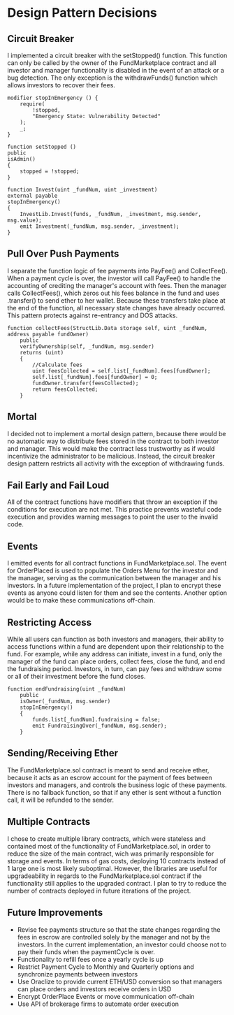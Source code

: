 # Design Pattern Decisions

## Circuit Breaker
I implemented a circuit breaker with the setStopped() function. This function can only be called by the owner of the FundMarketplace contract and all investor and manager functionality is disabled in the event of an attack or a bug detection. The only exception is the withdrawFunds() function which allows investors to recover their fees.
```solidity
modifier stopInEmergency () {
    require(
        !stopped,
        "Emergency State: Vulnerability Detected"
    );
    _;
}

function setStopped ()
public 
isAdmin()
{
    stopped = !stopped;
}

function Invest(uint _fundNum, uint _investment) 
external payable 
stopInEmergency() 
{
    InvestLib.Invest(funds, _fundNum, _investment, msg.sender, msg.value);
    emit Investment(_fundNum, msg.sender, _investment);
}
```

## Pull Over Push Payments
I separate the function logic of fee payments into PayFee() and CollectFee(). When a payment cycle is over, the investor will call PayFee() to handle the accounting of crediting the manager's account with fees. Then the manager calls CollectFees(), which zeros out his fees balance in the fund and uses .transfer() to send ether to her wallet. Because these transfers take place at the end of the function, all necessary state changes have already occurred. This pattern protects against re-entrancy and DOS attacks.
```solidity
function collectFees(StructLib.Data storage self, uint _fundNum, address payable fundOwner)
    public
    verifyOwnership(self, _fundNum, msg.sender)
    returns (uint)
    {
        //Calculate fees
        uint feesCollected = self.list[_fundNum].fees[fundOwner];
        self.list[_fundNum].fees[fundOwner] = 0;
        fundOwner.transfer(feesCollected);
        return feesCollected;
    }
```

## Mortal
I decided not to implement a mortal design pattern, because there would be no automatic way to distribute fees stored in the contract to both investor and manager. This would make the contract less trustworthy as if would incentivize the administrator to be malicious. Instead, the circuit breaker design pattern restricts all activity with the exception of withdrawing funds.

## Fail Early and Fail Loud
All of the contract functions have modifiers that throw an exception if the conditions for execution are not met. This practice prevents wasteful code execution and provides warning messages to point the user to the invalid code.

## Events
I emitted events for all contract functions in FundMarketplace.sol. The event for OrderPlaced is used to populate the Orders Menu for the investor and the manager, serving as the communication between the manager and his investors. In a future implementation of the project, I plan to encrypt these events as anyone could listen for them and see the contents. Another option would be to make these communications off-chain.

## Restricting Access
While all users can function as both investors and managers, their ability to access functions within a fund are dependent upon their relationship to the fund. For example, while any address can initiate, invest in a fund, only the manager of the fund can place orders, collect fees, close the fund, and end the fundraising period. Investors, in turn, can pay fees and withdraw some or all of their investment before the fund closes.
```
function endFundraising(uint _fundNum) 
    public
    isOwner(_fundNum, msg.sender)
    stopInEmergency()
    {
        funds.list[_fundNum].fundraising = false;
        emit FundraisingOver(_fundNum, msg.sender);
    }
```

## Sending/Receiving Ether
The FundMarketplace.sol contract is meant to send and receive ether, because it acts as an escrow account for the payment of fees between investors and managers, and controls the business logic of these payments. There is no fallback function, so that if any ether is sent without a function call, it will be refunded to the sender.

## Multiple Contracts
I chose to create multiple library contracts, which were stateless and contained most of the functionality of FundMarketplace.sol, in order to reduce the size of the main contract, wich was primarily responsible for storage and events. In terms of gas costs, deploying 10 contracts instead of 1 large one is most likely suboptimal. However, the libraries are useful for upgradeability in regards to the FundMarketplace.sol contract if the functionality still applies to the upgraded contract. I plan to try to reduce the number of contracts deployed in future iterations of the project.

## Future Improvements
- Revise fee payments structure so that the state changes regarding the fees in escrow are controlled solely by the manager and not by the investors. In the current implementation, an investor could choose not to pay their funds when the paymentCycle is over.
- Functionality to refill fees once a yearly cycle is up
- Restrict Payment Cycle to Monthly and Quarterly options and synchronize payments between investors
- Use Oraclize to provide current ETH/USD conversion so that managers can place orders and investors receive orders in USD
- Encrypt OrderPlace Events or move communication off-chain
- Use API of brokerage firms to automate order execution
